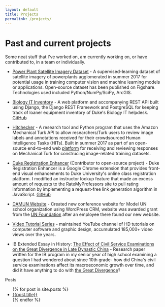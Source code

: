 ```yaml
---
layout: default 
title: Projects
permalink: /projects/
---
```


<h1>Past and current projects</h1>
Some neat stuff that I've worked on, am currently working on, or have contributed to, in a team or individually.

- [Power Plant Satellite Imagery Dataset](https://figshare.com/articles/Power_Plant_Satellite_Imagery_Dataset/5307364) - A supervised-learning dataset of satellite imagery of powerplants agglomerated in summer 2017 for potential usage in training computer vision and machine learning models or applications. Open-source dataset has been published on Figshare. Technologies used included Python/NumPy/SciPy, ArcGIS. 

- [Biology IT Inventory](http://bioinventory.herokuapp.com/) - A web platform and accompanying REST API built using Django, the Django REST Framework and PostgreSQL for keeping track of loaner equipment inventory of Duke's Biology IT helpdesk. [GitHub](https://github.com/shamikh-mill/bio-inventory)

- [Hitchecker](https://github.com/tn74/MTurkAnnotationTool/blob/master/ASCRIPT_hit_checker.py) - A research tool and Python program that uses the Amazon Mechanical Turk API to allow researchers/Turk users to review image labels and annotations received for their crowdsourced Human Intelligence Tasks (HITs). Built in summer 2017 as part of an open-source end-to-end web [platform](https://github.com/tn74/MTurkAnnotationTool) for receiving and reviewing responses on Mechanical Turk for construcing image-related training datasets. 

- [Duke Registration Enhancer](https://chrome.google.com/webstore/detail/duke-registration-enhance/ahlkcnepemhengifaokogcgbfggpkjmk) (Contributor to open-source project) - Duke Registration Enhancer is a Google Chrome extension that provides front-end visual enhancements to Duke University's online class registration platform. I modified an instructor lookup feature that made an excess amount of requests to the RateMyProfessors site to pull rating information by implementing a request-free link generation algorithm in JavaScript. [GitHub](https://github.com/williamyeny/duke-registration-enhancer)

- [DAMUN Website](http://damunconference.org/) - Created new conference website for Model UN school organization using WordPress CRM, website was awarded grant from the [UN Foundation](http://www.unfoundation.org/) after an employee there found our new website. 

- [Video Tutorial Series](https://www.youtube.com/user/computerpowerguide) - maintained YouTube channel of HD tutorials on
computer software and graphic design, accumulated 185,000+ video views over the years. 

- IB Extended Essay in History: [The Effect of Civil Service Examinations on the Great Divergence in Late Dynastic China](http://shamikh-mill.github.io/ee.pdf) - Research paper written for the IB program in my senior year of high school examining a question I had wondered about since 10th grade- how did China's civil service examinations affect its macroeconomic growth over time, and did it have anything to do with [the Great Divergence](https://en.wikipedia.org/wiki/Great_Divergence)?


Posts
<ul>
  {% for post in site.posts %}
    <li>
      <a href="{{site.baseurl}}{{ post.url }}">{{post.title}}</a>
    </li>
  {% endfor %}
</ul>

